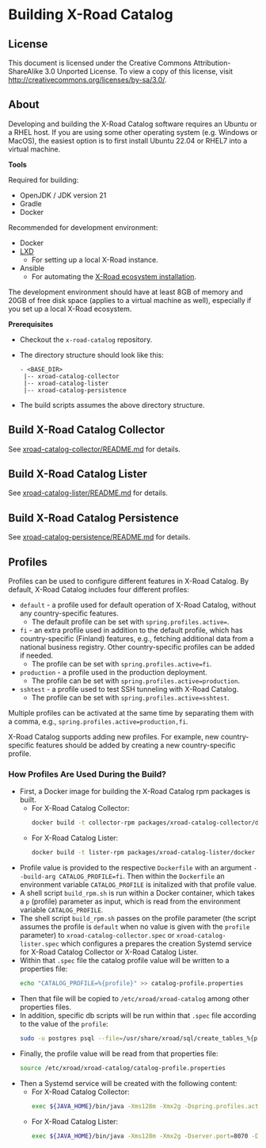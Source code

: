 # Building X-Road Catalog

## License <!-- omit in toc -->

This document is licensed under the Creative Commons Attribution-ShareAlike 3.0 Unported License. 
To view a copy of this license, visit <http://creativecommons.org/licenses/by-sa/3.0/>.

## About

Developing and building the X-Road Catalog software requires an Ubuntu or a RHEL host. If you are using some other
operating system (e.g. Windows or MacOS), the easiest option is to first install Ubuntu 22.04 or RHEL7 into a virtual
machine.

**Tools**

Required for building:
* OpenJDK / JDK version 21
* Gradle
* Docker

Recommended for development environment:
* Docker
* [LXD](https://linuxcontainers.org/lxd/)
    * For setting up a local X-Road instance.
* Ansible
    * For automating the [X-Road ecosystem installation](https://github.com/nordic-institute/X-Road/tree/develop/ansible).

The development environment should have at least 8GB of memory and 20GB of free disk space (applies to a virtual machine
as well), especially if you set up a local X-Road ecosystem.

**Prerequisites**

* Checkout the `x-road-catalog` repository.
* The directory structure should look like this:

    ```
    - <BASE_DIR>
     |-- xroad-catalog-collector
     |-- xroad-catalog-lister
     |-- xroad-catalog-persistence
    ```
* The build scripts assumes the above directory structure.

## Build X-Road Catalog Collector

See [xroad-catalog-collector/README.md](xroad-catalog-collector/README.md#build) for details.

## Build X-Road Catalog Lister

See [xroad-catalog-lister/README.md](xroad-catalog-lister/README.md#build) for details.

## Build X-Road Catalog Persistence

See [xroad-catalog-persistence/README.md](xroad-catalog-persistence/README.md#build) for details.

## Profiles

Profiles can be used to configure different features in X-Road Catalog. By default, X-Road Catalog includes four different
profiles:

* `default` - a profile used for default operation of X-Road Catalog, without any country-specific features.
  * The default profile can be set with `spring.profiles.active=`.
* `fi` - an extra profile used in addition to the default profile, which has country-specific (Finland) features, e.g.,
  fetching additional data from a national business registry. Other country-specific profiles can be added if needed.
  * The profile can be set with `spring.profiles.active=fi`.
* `production` - a profile used in the production deployment.
  * The profile can be set with `spring.profiles.active=production`.
* `sshtest` - a profile used to test SSH tunneling with X-Road Catalog.
  * The profile can be set with `spring.profiles.active=sshtest`.

Multiple profiles can be activated at the same time by separating them with a comma, e.g., `spring.profiles.active=production,fi`.

X-Road Catalog supports adding new profiles. For example, new country-specific features should be added by creating a
new country-specific profile.

### How Profiles Are Used During the Build?

* First, a Docker image for building the X-Road Catalog rpm packages is built.
  * For X-Road Catalog Collector:
    ```bash
    docker build -t collector-rpm packages/xroad-catalog-collector/docker --build-arg CATALOG_PROFILE=fi
    ```
  * For X-Road Catalog Lister:
    ```bash
    docker build -t lister-rpm packages/xroad-catalog-lister/docker --build-arg CATALOG_PROFILE=fi
    ```
* Profile value is provided to the respective `Dockerfile` with an argument `--build-arg CATALOG_PROFILE=fi`. Then within
  the `Dockerfile` an environment variable `CATALOG_PROFILE` is initalized with that profile value.
* A shell script `build_rpm.sh` is run within a Docker container, which takes a `p` (profile) parameter as input, which is read from the environment variable `CATALOG_PROFILE`.
* The shell script `build_rpm.sh` passes on the profile parameter (the script assumes the profile is `default` when no value is given with the `profile` parameter)
  to `xroad-catalog-collector.spec` or `xroad-catalog-lister.spec` which configures a prepares the creation Systemd service for X-Road Catalog Collector or X-Road Catalog Lister.
* Within that `.spec` file the catalog profile value will be written to a properties file:
  ```bash
  echo "CATALOG_PROFILE=%{profile}" >> catalog-profile.properties
  ```
* Then that file will be copied to `/etc/xroad/xroad-catalog` among other properties files.
* In addition, specific db scripts will be run within that `.spec` file according to the value of the `profile`:
  ```bash
  sudo -u postgres psql --file=/usr/share/xroad/sql/create_tables_%{profile}.sql
  ```
* Finally, the profile value will be read from that properties file:
  ```bash
  source /etc/xroad/xroad-catalog/catalog-profile.properties
  ```
* Then a Systemd service will be created with the following content:
  * For X-Road Catalog Collector:
    ```bash
    exec ${JAVA_HOME}/bin/java -Xms128m -Xmx2g -Dspring.profiles.active=base,production -Dspring.profiles.include=$CATALOG_PROFILE -jar /usr/lib/xroad-catalog/xroad-catalog-collector.jar --spring.config.location=/etc/xroad/xroad-catalog/ --spring.config.name=collector,catalogdb
    ```
  * For X-Road Catalog Lister:
    ```bash
    exec ${JAVA_HOME}/bin/java -Xms128m -Xmx2g -Dserver.port=8070 -Dspring.profiles.active=production -Dspring.profiles.include=$CATALOG_PROFILE -jar /usr/lib/xroad-catalog/xroad-catalog-lister.jar --spring.config.location=/etc/xroad/xroad-catalog/ --spring.config.name=lister,catalogdb
    ```
